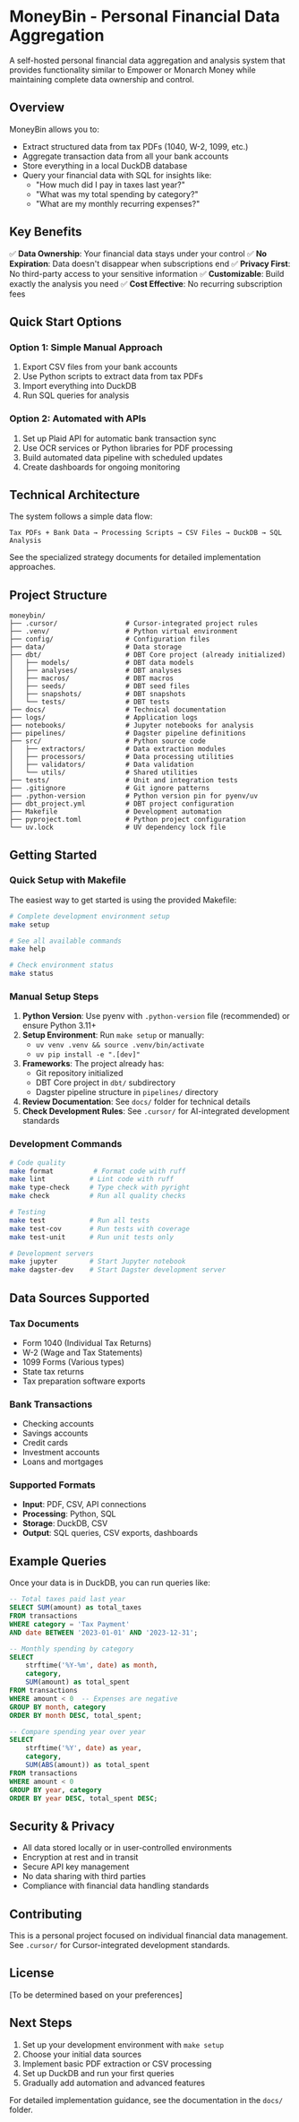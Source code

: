 # MoneyBin - Personal Financial Data Aggregation

A self-hosted personal financial data aggregation and analysis system that provides functionality similar to Empower or Monarch Money while maintaining complete data ownership and control.

## Overview

MoneyBin allows you to:

- Extract structured data from tax PDFs (1040, W-2, 1099, etc.)
- Aggregate transaction data from all your bank accounts
- Store everything in a local DuckDB database
- Query your financial data with SQL for insights like:
  - "How much did I pay in taxes last year?"
  - "What was my total spending by category?"
  - "What are my monthly recurring expenses?"

## Key Benefits

✅ **Data Ownership**: Your financial data stays under your control
✅ **No Expiration**: Data doesn't disappear when subscriptions end
✅ **Privacy First**: No third-party access to your sensitive information
✅ **Customizable**: Build exactly the analysis you need
✅ **Cost Effective**: No recurring subscription fees

## Quick Start Options

### Option 1: Simple Manual Approach

1. Export CSV files from your bank accounts
2. Use Python scripts to extract data from tax PDFs
3. Import everything into DuckDB
4. Run SQL queries for analysis

### Option 2: Automated with APIs

1. Set up Plaid API for automatic bank transaction sync
2. Use OCR services or Python libraries for PDF processing
3. Build automated data pipeline with scheduled updates
4. Create dashboards for ongoing monitoring

## Technical Architecture

The system follows a simple data flow:

```text
Tax PDFs + Bank Data → Processing Scripts → CSV Files → DuckDB → SQL Analysis
```

See the specialized strategy documents for detailed implementation approaches.

## Project Structure

```text
moneybin/
├── .cursor/                 # Cursor-integrated project rules
├── .venv/                   # Python virtual environment
├── config/                  # Configuration files
├── data/                    # Data storage
├── dbt/                     # DBT Core project (already initialized)
│   ├── models/              # DBT data models
│   ├── analyses/            # DBT analyses
│   ├── macros/              # DBT macros
│   ├── seeds/               # DBT seed files
│   ├── snapshots/           # DBT snapshots
│   └── tests/               # DBT tests
├── docs/                    # Technical documentation
├── logs/                    # Application logs
├── notebooks/               # Jupyter notebooks for analysis
├── pipelines/               # Dagster pipeline definitions
├── src/                     # Python source code
│   ├── extractors/          # Data extraction modules
│   ├── processors/          # Data processing utilities
│   ├── validators/          # Data validation
│   └── utils/               # Shared utilities
├── tests/                   # Unit and integration tests
├── .gitignore               # Git ignore patterns
├── .python-version          # Python version pin for pyenv/uv
├── dbt_project.yml          # DBT project configuration
├── Makefile                 # Development automation
├── pyproject.toml           # Python project configuration
└── uv.lock                  # UV dependency lock file
```

## Getting Started

### Quick Setup with Makefile

The easiest way to get started is using the provided Makefile:

```bash
# Complete development environment setup
make setup

# See all available commands
make help

# Check environment status
make status
```

### Manual Setup Steps

1. **Python Version**: Use pyenv with `.python-version` file (recommended) or ensure Python 3.11+
2. **Setup Environment**: Run `make setup` or manually:
   - `uv venv .venv && source .venv/bin/activate`
   - `uv pip install -e ".[dev]"`
3. **Frameworks**: The project already has:
   - Git repository initialized
   - DBT Core project in `dbt/` subdirectory
   - Dagster pipeline structure in `pipelines/` directory
4. **Review Documentation**: See `docs/` folder for technical details
5. **Check Development Rules**: See `.cursor/` for AI-integrated development standards

### Development Commands

```bash
# Code quality
make format          # Format code with ruff
make lint           # Lint code with ruff
make type-check     # Type check with pyright
make check          # Run all quality checks

# Testing
make test           # Run all tests
make test-cov       # Run tests with coverage
make test-unit      # Run unit tests only

# Development servers
make jupyter        # Start Jupyter notebook
make dagster-dev    # Start Dagster development server
```

## Data Sources Supported

### Tax Documents

- Form 1040 (Individual Tax Returns)
- W-2 (Wage and Tax Statements)
- 1099 Forms (Various types)
- State tax returns
- Tax preparation software exports

### Bank Transactions

- Checking accounts
- Savings accounts
- Credit cards
- Investment accounts
- Loans and mortgages

### Supported Formats

- **Input**: PDF, CSV, API connections
- **Processing**: Python, SQL
- **Storage**: DuckDB, CSV
- **Output**: SQL queries, CSV exports, dashboards

## Example Queries

Once your data is in DuckDB, you can run queries like:

```sql
-- Total taxes paid last year
SELECT SUM(amount) as total_taxes
FROM transactions
WHERE category = 'Tax Payment'
AND date BETWEEN '2023-01-01' AND '2023-12-31';

-- Monthly spending by category
SELECT
    strftime('%Y-%m', date) as month,
    category,
    SUM(amount) as total_spent
FROM transactions
WHERE amount < 0  -- Expenses are negative
GROUP BY month, category
ORDER BY month DESC, total_spent;

-- Compare spending year over year
SELECT
    strftime('%Y', date) as year,
    category,
    SUM(ABS(amount)) as total_spent
FROM transactions
WHERE amount < 0
GROUP BY year, category
ORDER BY year DESC, total_spent DESC;
```

## Security & Privacy

- All data stored locally or in user-controlled environments
- Encryption at rest and in transit
- Secure API key management
- No data sharing with third parties
- Compliance with financial data handling standards

## Contributing

This is a personal project focused on individual financial data management. See `.cursor/` for Cursor-integrated development standards.

## License

[To be determined based on your preferences]

## Next Steps

1. Set up your development environment with `make setup`
2. Choose your initial data sources
3. Implement basic PDF extraction or CSV processing
4. Set up DuckDB and run your first queries
5. Gradually add automation and advanced features

For detailed implementation guidance, see the documentation in the `docs/` folder.
